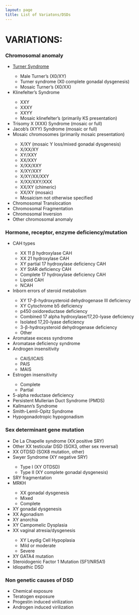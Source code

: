 ```yaml
---
layout: page
title: List of Variatons/DSDs
---
```


<h1>VARIATIONS:</h1>

<h3>Chromosomal anomaly</h3>

<ul>
<li><a href="/0x_Turners.md">Turner Syndrome</a></li>
   <ul> <li>Male Turner’s (X0/XY)</li>
    <li>Turner syndrome (X0 complete gonadal dysgenesis)</li>
    <li>Mosaic Turner’s (X0/XX)</li></ul>
<li>Klinefelter’s Syndrome</li>
  <ul><li>XXY</li>
  <li>XXXY</li>
  <li>XXYY</li>
  <li>Mosaic klinefelter’s (primarily KS presentation)</li></ul>
<li>Trisomy X (XXX) Syndrome (mosaic or full)</li>
<li>Jacob’s (XYY) Syndrome (mosaic or full)</li>
<li>Mosaic chromosomes (primarily mosaic presentation)</li>
  <ul><li>X/XY (mosaic Y loss/mixed gonadal dysgenesis)</li>
  <li>X/XX/XY</li>
  <li>XY/XXY</li>
  <li>XX/XXY</li> 
  <li>X/XX/XXY</li>
  <li>X/XY/XXY</li>
  <li>X/XY/XX/XXY</li>
  <li>X/XX/XXY/XXX</li>
  <li>XX/XY (chimeric)</li>
  <li>XX/XY (mosaic)</li>
  <li>Mosaicism not otherwise specified</li></ul>
<li>Chromosomal Translocation</li>
<li>Chromosomal Fragmentation</li>
<li>Chromosomal Inversion</li>
<li>Other chromosomal anomaly</li> 
</ul>

<h3>Hormone, receptor, enzyme deficiency/mutation</h3>
<ul>
   <li>CAH types</li>
<ul><li>XX 11 β hydroxylase CAH</li>
  <li>XX 21 hydroxylase CAH</li>
  <li>XY partial 17 hydroxylase deficiency CAH</li>
  <li>XY StAR deficiency CAH</li>
  <li>Complete 17 hydroxylase deficiency CAH</li>
  <li>Lipoid CAH</li>
  <li>NCAH</li></ul>
<li>Inborn errors of steroid metabolism</li>
  <ul><li>XY 17-β-hydroxysteroid dehydrogenase III deficiency</li>
  <li>XY Cytochrome b5 deficiency
  <li>p450 oxidoreductase deficiency
  <li>Combined 17 alpha hydroxylase/17,20-lyase deficiency
  <li>Isolated 17,20-lyase deficiency 
  <li>3-β-hydroxysteroid dehydrogenase deficiency 
  <li>Other</li> 
  </ul>
<li>Aromatase excess syndrome</li> 
<li>Aromatase deficiency syndrome
<li>Androgen insensitivity</li> 
  <ul><li>CAIS/ICAIS</li>
  <li>PAIS</li>
  <li>MAIS</li></ul>
<li>Estrogen insensitivity</li> 
  <ul><li>Complete</li>
  <li>Partial</li></ul>
<li>5-alpha reductase deficiency</li>
<li>Persistent Mullerian Duct Syndrome (PMDS)</li>
<li>Kallmann’s Syndrome</li>
<li>Smith-Lemli-Opitz Syndrome</li>
<li>Hypogonadotropic hypogonadism</li></ul>

<h3>Sex determinant gene mutation</h3>
<ul>

<li>De La Chapelle syndrome (XX positive SRY)</li>
<li>Other XX testicular DSD (SOX3, other sex reversal)</li>
<li>XX OTDSD (SOX8 mutation, other)</li>
<li>Swyer Syndrome (XY negative SRY)</li>
  <ul><li>Type I (XY OTDSD)</li>
  <li>Type II (XY complete gonadal dysgenesis)</li></ul>
<li>SRY fragmentation </li>
<li>MRKH</li>
<ul><li>XX gonadal dysgenesis</li> 
<li>Mixed </li>
<li>Complete </li></ul>
<li>XY gonadal dysgenesis </li>
<li>XX Agonadism </li>
<li>XY anorchia</li>
<li>XY Campomelic Dysplasia</li>
<li>XX vaginal atresia/dysgenesis</li>
<ul><li>XY Leydig Cell Hypoplasia</li>
<li>Mild or moderate</li>
<li>Severe </li></ul>
<li>XY GATA4 mutation </li>
<li>Steroidogenic Factor 1 Mutation (SF1/NR5A1)</li>
<li>Idiopathic DSD</li>
</ul>

<h3>Non genetic causes of DSD</h3><ul>
<li>Chemical exposure </li>
<li>Teratogen exposure </li>
<li>Progestin induced virilization</li>
<li>Androgen induced virilization</li></ul>



